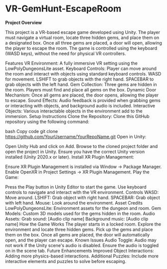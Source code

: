 # VR-GemHunt-EscapeRoom
 

**Project Overview**

This project is a VR-based escape game developed using Unity. The player must navigate a virtual room, locate three hidden gems, and place them on a designated box. Once all three gems are placed, a door will open, allowing the player to escape the room. The game is controlled using the keyboard (WASD keys), without the need for physical VR controllers.

Features
VR Environment: A fully immersive VR setting using the LowPolyDungeonsLite asset.
Keyboard Controls: Player can move around the room and interact with objects using standard keyboard controls.
WASD for movement.
LSHIFT to grab objects with the right hand.
SPACEBAR to grab objects with the left hand.
Gem Collection: Three gems are hidden in the room. Players must find and place all gems on the box.
Dynamic Door Mechanism: Once all gems are placed, the door opens, allowing the player to escape.
Sound Effects: Audio feedback is provided when grabbing gems or interacting with objects, and background audio is included.
Interactive Objects: Various interactable objects in the environment add to the immersion.
Setup Instructions
Clone the Repository:
Clone this GitHub repository using the following command:

bash
Copy code
git clone https://github.com/YourUsername/YourRepoName.git
Open in Unity:

Open Unity Hub and click on Add.
Browse to the cloned project folder and open the project in Unity.
Ensure you have the correct Unity version installed (Unity 2020.x or later).
Install XR Plugin Management:

Ensure XR Plugin Management is installed via Window -> Package Manager.
Enable OpenXR in Project Settings -> XR Plugin Management.
Play the Game:

Press the Play button in Unity Editor to start the game.
Use keyboard controls to navigate and interact with the VR environment.
Controls
WASD: Move around.
LSHIFT: Grab object with right hand.
SPACEBAR: Grab object with left hand.
Mouse: Look around the environment.
Asset Credits
LowPolyDungeonsLite: Environment assets for the dungeon and room.
Gem Models: Custom 3D models used for the gems hidden in the room.
Audio Assets:
Grab sound: [Audio clip name]
Background music: [Audio clip name]
How the Game Works
The player starts in a locked room.
Explore the environment and locate three hidden gems.
Pick up the gems and place them on the box.
Once all gems are placed, the door will automatically open, and the player can escape.
Known Issues
Audio Toggle: Audio may not work if the Unity scene's audio is disabled. Ensure the audio is toggled on in the scene tab.
Future Enhancements
Improved Object Interactions: Adding more physics-based interactions.
Additional Puzzles: Include more interactive elements and puzzles to solve before escaping.
